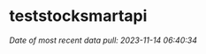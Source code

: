 
<!-- README.md is generated from README.Rmd. Please edit that file -->

# teststocksmartapi

*Date of most recent data pull: 2023-11-14 06:40:34*
